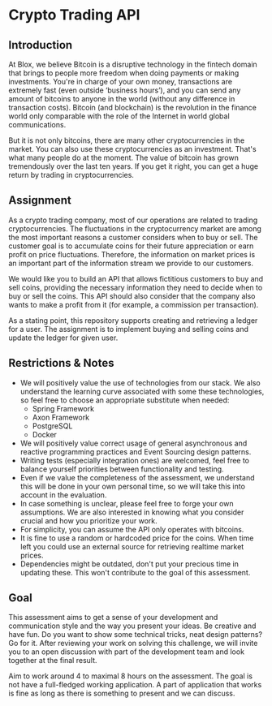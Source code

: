 # Crypto Trading API

## Introduction
At Blox, we believe Bitcoin is a disruptive technology in the fintech domain that brings to people
more freedom when doing payments or making investments. You're in charge of your own money,
transactions are extremely fast (even outside ‘business hours’), and you can send any amount of
bitcoins to anyone in the world (without any difference in transaction costs). Bitcoin (and
blockchain) is the revolution in the finance world only comparable with the role of the Internet in
world global communications.

But it is not only bitcoins, there are many other cryptocurrencies in the market. You can also use
these cryptocurrencies as an investment. That's what many people do at the moment. The value of
bitcoin has grown tremendously over the last ten years. If you get it right, you can get a huge
return by trading in cryptocurrencies.

## Assignment
As a crypto trading company, most of our operations are related to trading cryptocurrencies. The
fluctuations in the cryptocurrency market are among the most important reasons a customer considers
when to buy or sell. The customer goal is to accumulate coins for their future appreciation or earn
profit on price fluctuations. Therefore, the information on market prices is an important part of
the information stream we provide to our customers.

We would like you to build an API that allows fictitious customers to buy and sell coins, providing
the necessary information they need to decide when to buy or sell the coins. This API should also
consider that the company also wants to make a profit from it (for example, a commission per
transaction).

As a stating point, this repository supports creating and retrieving a ledger for a user. 
The assignment is to implement buying and selling coins and update the ledger for given user. 

## Restrictions & Notes
- We will positively value the use of technologies from our stack. We also understand the learning
  curve associated with some these technologies, so feel free to choose an appropriate substitute
  when needed:
  - Spring Framework
  - Axon Framework
  - PostgreSQL
  - Docker
- We will positively value correct usage of general asynchronous and reactive programming practices
  and Event Sourcing design patterns.
- Writing tests (especially integration ones) are welcomed, feel free to balance yourself
  priorities between functionality and testing.
- Even if we value the completeness of the assessment, we understand this will be done in your own
  personal time, so we will take this into account in the evaluation.
- In case something is unclear, please feel free to forge your own assumptions. We are also
  interested in knowing what you consider crucial and how you prioritize your work.
- For simplicity, you can assume the API only operates with bitcoins.
- It is fine to use a random or hardcoded price for the coins. When time left you could use an external source for retrieving realtime market prices.
- Dependencies might be outdated, don't put your precious time in updating these. 
  This won't contribute to the goal of this assessment. 

## Goal
This assessment aims to get a sense of your development and communication style and the way you
present your ideas. Be creative and have fun. Do you want to show some technical tricks, neat
design patterns? Go for it. After reviewing your work on solving this challenge, we will invite you
to an open discussion with part of the development team and look together at the final result.

Aim to work around 4 to maximal 8 hours on the assessment. The goal is not have a full-fledged working application.
A part of application that works is fine as long as there is something to present and we can discuss.
